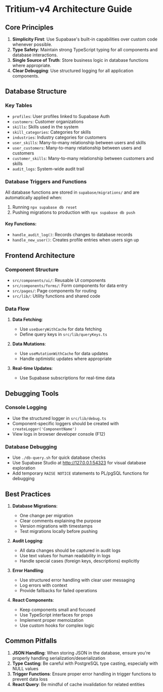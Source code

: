 # Tritium-v4 Architecture Guide

## Core Principles

1. **Simplicity First**: Use Supabase's built-in capabilities over custom code whenever possible.
2. **Type Safety**: Maintain strong TypeScript typing for all components and database interactions.
3. **Single Source of Truth**: Store business logic in database functions where appropriate.
4. **Clear Debugging**: Use structured logging for all application components.

## Database Structure

### Key Tables

- `profiles`: User profiles linked to Supabase Auth
- `customers`: Customer organizations
- `skills`: Skills used in the system
- `skill_categories`: Categories for skills
- `industries`: Industry categories for customers
- `user_skills`: Many-to-many relationship between users and skills
- `user_customers`: Many-to-many relationship between users and customers
- `customer_skills`: Many-to-many relationship between customers and skills
- `audit_logs`: System-wide audit trail

### Database Triggers and Functions

All database functions are stored in `supabase/migrations/` and are automatically applied when:
1. Running `npx supabase db reset`
2. Pushing migrations to production with `npx supabase db push`

#### Key Functions:

- `handle_audit_log()`: Records changes to database records
- `handle_new_user()`: Creates profile entries when users sign up

## Frontend Architecture

### Component Structure

- `src/components/ui/`: Reusable UI components
- `src/components/forms/`: Form components for data entry
- `src/pages/`: Page components for routing
- `src/lib/`: Utility functions and shared code

### Data Flow

1. **Data Fetching**: 
   - Use `useQueryWithCache` for data fetching
   - Define query keys in `src/lib/queryKeys.ts`

2. **Data Mutations**:
   - Use `useMutationWithCache` for data updates
   - Handle optimistic updates where appropriate

3. **Real-time Updates**:
   - Use Supabase subscriptions for real-time data

## Debugging Tools

### Console Logging

- Use the structured logger in `src/lib/debug.ts`
- Component-specific loggers should be created with `createLogger('ComponentName')`
- View logs in browser developer console (F12)

### Database Debugging

- Use `./db-query.sh` for quick database checks
- Use Supabase Studio at http://127.0.0.1:54323 for visual database exploration
- Add temporary `RAISE NOTICE` statements to PL/pgSQL functions for debugging

## Best Practices

1. **Database Migrations**:
   - One change per migration
   - Clear comments explaining the purpose
   - Version migrations with timestamps
   - Test migrations locally before pushing

2. **Audit Logging**:
   - All data changes should be captured in audit logs
   - Use text values for human readability in logs
   - Handle special cases (foreign keys, descriptions) explicitly

3. **Error Handling**:
   - Use structured error handling with clear user messaging
   - Log errors with context
   - Provide fallbacks for failed operations

4. **React Components**:
   - Keep components small and focused
   - Use TypeScript interfaces for props
   - Implement proper memoization
   - Use custom hooks for complex logic

## Common Pitfalls

1. **JSON Handling**: When storing JSON in the database, ensure you're properly handling serialization/deserialization
2. **Type Casting**: Be careful with PostgreSQL type casting, especially with NULL values
3. **Trigger Functions**: Ensure proper error handling in trigger functions to prevent data loss
4. **React Query**: Be mindful of cache invalidation for related entities 